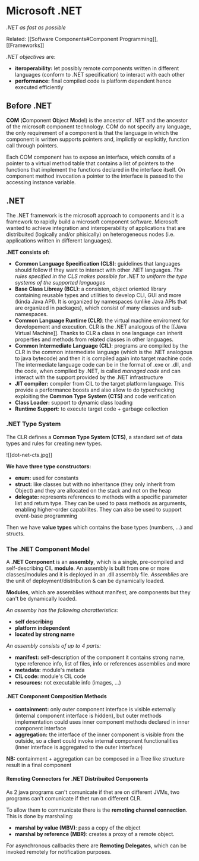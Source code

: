 # Microsoft .NET
*.NET as fast as possible*

Related: [[Software Components#Component Programming]], [[Frameworks]]

*.NET objectives* are:
- **iteroperability:** let possibly remote components written in different languages (conform to .NET specification) to interact with each other
- **performance:** final compiled code is platform dependent hence executed efficiently

## Before .NET
**COM** (**C**omponent **O**bject **M**odel) is the ancestor of .NET and the ancestor of the microsoft component technology. 
COM do not specify any language, the only requirement of a component is that the language in which the component is written supports pointers and, implictly or explicitly, function call through pointers.

Each COM component has to expose an interface, which consits of a pointer to a virtual method table that contains a list of pointers to the functions that implement the functions declared in the interface itself. 
On component method invocation a pointer to the interface is passed to the accessing instance variable. 

## .NET
The .NET framework is the microsoft approach to components and it is a framework to rapidly build a microsoft component software. 
Microsoft wanted to achieve integration and interoperability of applications that are distribuited (logically and/or phisically) on heterogeneous nodes (i.e. applications written in different languages). 

**.NET consists of:**
- **Common Language Specification (CLS)**: guidelines that languages should follow if they want to interact with other .NET languages. *The rules specified in the CLS makes possible for .NET to uniform the type systems of the supported languages*
- **Base Class Libreay (BCL)**: a consisten, object oriented library containing reusable types and utilities to develop CLI, GUI and more (kinda Java API). It is organized by namespaces (unlike Java APIs that are organized in packages), which consist of many classes and sub-namespaces. 
- **Common Language Runtime (CLR)**: the virtual machine enviroment for developement and execution. CLR is the .NET analogous of the [[Java Virtual Machine]]. Thanks to CLR a class in one language can inherit properties and methods from related classes in other languages. 
- **Common Intermediate Language (CIL)**: programs are compiled by the CLR in the common intermediate language (which is the .NET analogous to java bytecode) and then it is compiled again into target machine code. The intermediate language code can be in the format of .exe or .dll, and the code, when compiled by .NET, is called *managed code* and can interact with the support provided by the .NET infrastructure
- **JIT compiler:** compiler from CIL to the target platform language. This provide a performance boosts and also allow to do typechecking exploiting the **Common Type System (CTS)** and code verification
- **Class Loader:** support to dynamic class loading
- **Runtime Support**: to execute target code + garbage collection

### .NET Type System
The CLR defines a **Common Type System (CTS)**, a standard set of data types and rules for creating new types.

![[dot-net-cts.jpg]]

**We have three type constructors:**
- **enum:** used for constants
- **struct:** like classes but with no inheritance (they only inherit from Object) and they are allocated on the stack and not on the heap
- **delegate:** represents references to methods with a specific parameter list and return type. They can be used to pass methods as arguments, enabling higher-order capabilites. They can also be used to support event-base programming

Then we have **value types** which contains the base types (numbers, ...) and structs. 

### The .NET Component Model

A **.NET Component** is an **assembly**, which is a single, pre-compiled and self-describing CIL **module**.  An assembly is built from one or more classes/modules and it is deployed in an .dll assembly file.
*Assemblies* are the unit of deployment/distribution & can be dynamically loaded. 

**Modules**, which are assemblies without manifest, are components but they can't be dynamically loaded. 

*An assemby has the following charatteristics:*
- **self describing**
- **platform independent**
- **located by strong name**

*An assembly consists of up to 4 parts:*
- **manifest:** self-description of the component it contains strong name, type reference info, list of files, info or references assemblies and more
- **metadata:** module's metada
- **CIL code:** module's CIL code
- **resources:** not executable info (images, ...)

#### .NET Component Composition Methods
- **containment:** only outer component interface is visible externally (internal component interface is hidden), but outer methods implementation could uses inner component methods declared in inner component interface
- **aggregation:** the interface of  the inner component is visible from the outside, so a client could invoke internal component functionalities (inner interface is aggregated to the outer interface)

**NB:** containment + aggregation can be composed in a Tree like structure result in a final component

#### Remoting Connectors for .NET Distribuited Components
As 2 java programs can't comunicate if thet are on different JVMs, two programs can't comunicate if thet run on different CLR.

To allow them to communicate there is the **remoting channel connection**. This is done by marshaling:
- **marshal by value (MBV)**: pass a copy of the object
- **marshal by reference (MBR)**: creates a proxy of a remote object. 

For asynchronous callbacks there are **Remoting Delegates**, which can be invoked remotely for notification purposes.